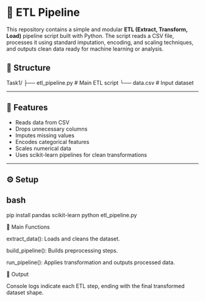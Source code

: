 # 🧪 ETL Pipeline 

This repository contains a simple and modular **ETL (Extract, Transform, Load)** pipeline script built with Python.
The script reads a CSV file, processes it using standard imputation, encoding, and scaling techniques, and outputs clean data ready for machine learning or analysis.


## 📁 Structure
Task1/
├── etl_pipeline.py # Main ETL script
└── data.csv # Input dataset



---

## 🚀 Features

- Reads data from CSV
- Drops unnecessary columns
- Imputes missing values
- Encodes categorical features
- Scales numerical data
- Uses scikit-learn pipelines for clean transformations

---

## ⚙️ Setup

## bash
pip install pandas scikit-learn
python etl_pipeline.py


🔧 Main Functions

extract_data(): Loads and cleans the dataset.

build_pipeline(): Builds preprocessing steps.

run_pipeline(): Applies transformation and outputs processed data.

📌 Output

Console logs indicate each ETL step, ending with the final transformed dataset shape.


